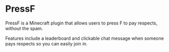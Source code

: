 # PressF

PressF is a Minecraft plugin that allows users to press F to pay respects, without the spam.

Features include a leaderboard and clickable chat message when someone pays respects so you can easily join in.
